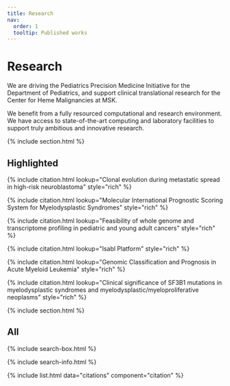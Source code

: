 ```yaml
---
title: Research
nav:
  order: 1
  tooltip: Published works
---
```


# Research

We are driving the Pediatrics Precision Medicine Initiative for the Department of Pediatrics, and support clinical translational research for the Center for Heme Malignancies at MSK.

We benefit from a fully resourced computational and research environment. We have access to state-of-the-art computing and laboratory facilities to support truly ambitious and innovative research.

{% include section.html %}

## Highlighted

{% include citation.html lookup="Clonal evolution during metastatic spread in high-risk neuroblastoma" style="rich" %}

{% include citation.html lookup="Molecular International Prognostic Scoring System for Myelodysplastic Syndromes" style="rich" %}

{% include citation.html lookup="Feasibility of whole genome and transcriptome profiling in pediatric and young adult cancers" style="rich" %}

{% include citation.html lookup="Isabl Platform" style="rich" %}

{% include citation.html lookup="Genomic Classification and Prognosis in Acute Myeloid Leukemia" style="rich" %}

{% include citation.html lookup="Clinical significance of SF3B1 mutations in myelodysplastic syndromes and myelodysplastic/myeloproliferative neoplasms" style="rich" %}

{% include section.html %}

## All

{% include search-box.html %}

{% include search-info.html %}

{% include list.html data="citations" component="citation" %}
